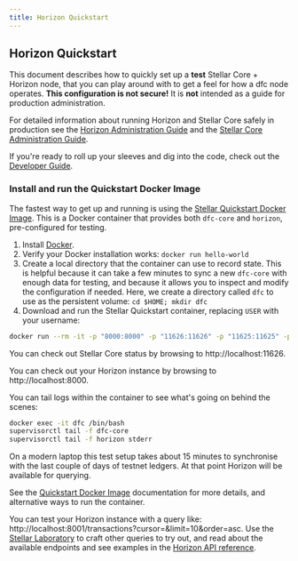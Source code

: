 ```yaml
---
title: Horizon Quickstart
---
```

## Horizon Quickstart
This document describes how to quickly set up a **test** Stellar Core + Horizon node, that you can play around with to get a feel for how a dfc node operates. **This configuration is not secure!** It is **not** intended as a guide for production administration.

For detailed information about running Horizon and Stellar Core safely in production see the [Horizon Administration Guide](admin.md) and the [Stellar Core Administration Guide](https://www.dfc.org/developers/dfc-core/software/admin.html).

If you're ready to roll up your sleeves and dig into the code, check out the [Developer Guide](developing.md).

### Install and run the Quickstart Docker Image
The fastest way to get up and running is using the [Stellar Quickstart Docker Image](https://github.com/dfc/docker-dfc-core-horizon). This is a Docker container that provides both `dfc-core` and `horizon`, pre-configured for testing.

1. Install [Docker](https://www.docker.com/get-started).
2. Verify your Docker installation works: `docker run hello-world`
3. Create a local directory that the container can use to record state. This is helpful because it can take a few minutes to sync a new `dfc-core` with enough data for testing, and because it allows you to inspect and modify the configuration if needed. Here, we create a directory called `dfc` to use as the persistent volume:
`cd $HOME; mkdir dfc`
4. Download and run the Stellar Quickstart container, replacing `USER` with your username:

```bash
docker run --rm -it -p "8000:8000" -p "11626:11626" -p "11625:11625" -p"8002:5432" -v $HOME/dfc:/opt/dfc --name dfc dfc/quickstart --testnet
```

You can check out Stellar Core status by browsing to http://localhost:11626.

You can check out your Horizon instance by browsing to http://localhost:8000.

You can tail logs within the container to see what's going on behind the scenes:
```bash
docker exec -it dfc /bin/bash
supervisorctl tail -f dfc-core
supervisorctl tail -f horizon stderr
```

On a modern laptop this test setup takes about 15 minutes to synchronise with the last couple of days of testnet ledgers. At that point Horizon will be available for querying. 

See the [Quickstart Docker Image](https://github.com/dfc/docker-dfc-core-horizon) documentation for more details, and alternative ways to run the container. 

You can test your Horizon instance with a query like: http://localhost:8001/transactions?cursor=&limit=10&order=asc. Use the [Stellar Laboratory](https://www.dfc.org/laboratory/) to craft other queries to try out,
and read about the available endpoints and see examples in the [Horizon API reference](https://www.dfc.org/developers/horizon/reference/).

